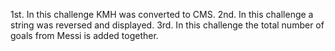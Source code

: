 1st. In this challenge KMH was converted to CMS.
2nd. In this challenge a string was reversed and displayed.
3rd. In this challenge the total number of goals from Messi is added together. 